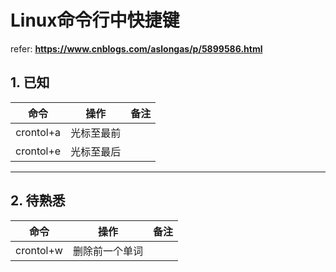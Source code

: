 # Linux命令行中快捷键

refer: **https://www.cnblogs.com/aslongas/p/5899586.html**

## 1. 已知
 命令 | 操作 | 备注  
 :--: | :--: | :--:
 crontol+a | 光标至最前 |  
 crontol+e | 光标至最后 | 

----

## 2. 待熟悉
 命令 | 操作 | 备注  
 :--: | :--: | :--:
| crontol+w | 删除前一个单词 | 
